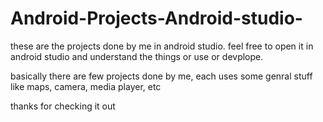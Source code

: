 # Android-Projects-Android-studio-
these are the projects done by me in android studio. 
feel free to  open it in android studio and understand the things or use or devplope.

basically there are few projects done by me,
each uses some genral stuff like maps, camera, media player, etc

thanks for checking it out
